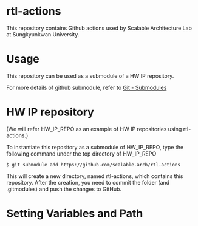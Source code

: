 # rtl-actions

This repository contains Github actions used by Scalable Architecture Lab at Sungkyunkwan University.

# Usage

This repository can be used as a submodule of a HW IP repository.

For more details of github submodule, refer to [Git - Submodules](https://git-scm.com/book/en/v2/Git-Tools-Submodules)

# HW IP repository

(We will refer HW_IP_REPO as an example of HW IP repositories using rtl-actions.)

To instantiate this repository as a submodule of HW_IP_REPO, type the following command under the top directory of HW_IP_REPO

```$ git submodule add https://github.com/scalable-arch/rtl-actions```

This will create a new directory, named rtl-actions, which contains this repository.
After the creation, you need to commit the folder (and .gitmodules) and push the changes to GitHub.

# Setting Variables and Path

